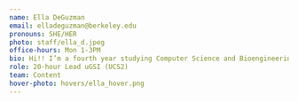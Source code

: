 ```yaml
---
name: Ella DeGuzman
email: elladeguzman@berkeley.edu
pronouns: SHE/HER
photo: staff/ella_d.jpeg
office-hours: Mon 1-3PM
bio: Hi!! I’m a fourth year studying Computer Science and Bioengineering. Outside of school, I enjoy working out, thrifting, and taking film photos!! So excited to meet you all!!
role: 20-hour Lead uGSI (UCS2)
team: Content
hover-photo: hovers/ella_hover.png
---
```

